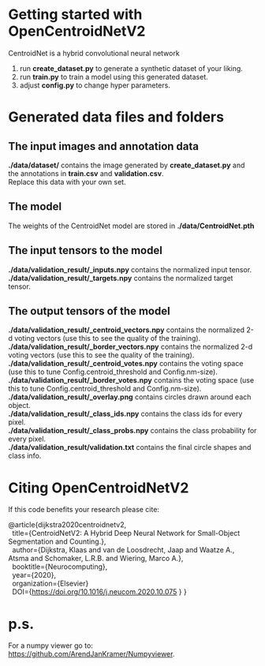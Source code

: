 # Getting started with OpenCentroidNetV2
CentroidNet is a hybrid convolutional neural network

1) run **create_dataset.py** to generate a synthetic dataset of your liking.
2) run **train.py** to train a model using this generated dataset.
3) adjust **config.py** to change hyper parameters.

# Generated data files and folders
## The input images and annotation data
**./data/dataset/** contains the image generated by **create_dataset.py** and the annotations in **train.csv** and **validation.csv**.\
Replace this data with your own set.

## The model
The weights of the CentroidNet model are stored in **./data/CentroidNet.pth**

## The input tensors to the model
**./data/validation_result/_inputs.npy** contains the normalized input tensor.\
**./data/validation_result/_targets.npy** contains the normalized target tensor.

## The output tensors of the model
**./data/validation_result/_centroid_vectors.npy** contains the normalized 2-d voting vectors (use this to see the quality of the training).\
**./data/validation_result/_border_vectors.npy** contains the normalized 2-d voting vectors (use this to see the quality of the training).\
**./data/validation_result/_centroid_votes.npy** contains the voting space (use this to tune Config.centroid_threshold and Config.nm-size).\
**./data/validation_result/_border_votes.npy** contains the voting space (use this to tune Config.centroid_threshold and Config.nm-size).\
**./data/validation_result/_overlay.png** contains circles drawn around each object.\
**./data/validation_result/_class_ids.npy** contains the class ids for every pixel.\
**./data/validation_result/_class_probs.npy** contains the class probability for every pixel.\
**./data/validation_result/validation.txt** contains the final circle shapes and class info.

# Citing OpenCentroidNetV2

If this code benefits your research please cite:

@article{dijkstra2020centroidnetv2,\
&nbsp;&nbsp;title={CentroidNetV2: A Hybrid Deep Neural Network for Small-Object Segmentation and Counting.},\
&nbsp;&nbsp;author={Dijkstra, Klaas and van de Loosdrecht, Jaap and Waatze A., Atsma and Schomaker, L.R.B. and Wiering, Marco A.},\
&nbsp;&nbsp;booktitle={Neurocomputing},\
&nbsp;&nbsp;year={2020},\
&nbsp;&nbsp;organization={Elsevier}\
&nbsp;&nbsp;DOI={https://doi.org/10.1016/j.neucom.2020.10.075
}
}

# p.s.
For a numpy viewer go to: https://github.com/ArendJanKramer/Numpyviewer.
